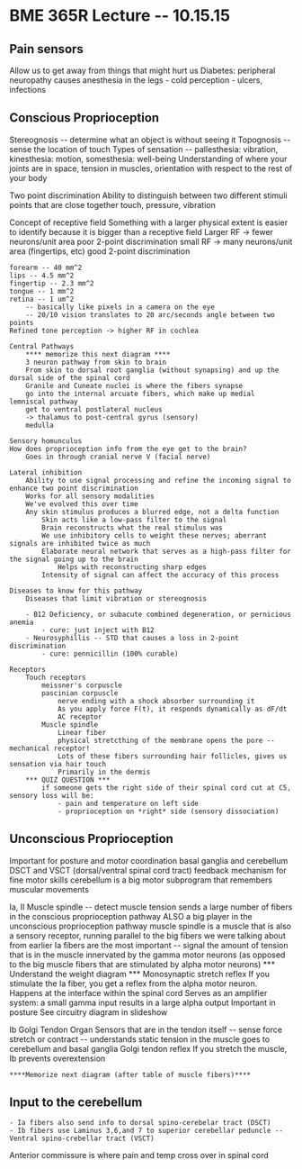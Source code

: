 BME 365R Lecture -- 10.15.15
============================

Pain sensors
--
Allow us to get away from things that might hurt us
	Diabetes: peripheral neuropathy causes anesthesia in the legs
		- cold perception
		- ulcers, infections

Conscious Proprioception
--
Stereognosis -- determine what an object is without seeing it
Topognosis -- sense the location of touch
Types of sensation -- pallesthesia: vibration, kinesthesia: motion, somesthesia: well-being
Understanding of where your joints are in space, tension in muscles, orientation with respect to the rest of your body

Two point discrimination
	Ability to distinguish between two different stimuli points that are close together
	touch, pressure, vibration
	
Concept of receptive field
	Something with a larger physical extent is easier to identify because it is bigger than a receptive field
	Larger RF -> fewer neurons/unit area
		poor 2-point discrimination
	small RF -> many neurons/unit area (fingertips, etc)
		good 2-point discrimination

	forearm -- 40 mm^2
	lips -- 4.5 mm^2
	fingertip -- 2.3 mm^2
	tongue -- 1 mm^2
	retina -- 1 um^2
		-- basically like pixels in a camera on the eye
		-- 20/10 vision translates to 20 arc/seconds angle between two points
	Refined tone perception -> higher RF in cochlea

	Central Pathways
		**** memorize this next diagram ****
		3 neuron pathway from skin to brain
		From skin to dorsal root ganglia (without synapsing) and up the dorsal side of the spinal cord
		Granile and Cuneate nuclei is where the fibers synapse
		go into the internal arcuate fibers, which make up medial lemniscal pathway
		get to ventral postlateral nucleus
		-> thalamus to post-central gyrus (sensory)
		medulla 

	Sensory homunculus
	How does proprioception info from the eye get to the brain?
		Goes in through cranial nerve V (facial nerve)

	Lateral inhibition
		Ability to use signal processing and refine the incoming signal to enhance two point discrimination
		Works for all sensory modalities
		We've evolved this over time
		Any skin stimulus produces a blurred edge, not a delta function
			Skin acts like a low-pass filter to the signal
			Brain reconstructs what the real stimulus was
			We use inhibitory cells to weight these nerves; aberrant signals are inhibited twice as much
			Elaborate neural network that serves as a high-pass filter for the signal going up to the brain
				Helps with reconstructing sharp edges
			Intensity of signal can affect the accuracy of this process

	Diseases to know for this pathway
		Diseases that limit vibration or stereognosis

		- B12 Deficiency, or subacute combined degeneration, or pernicious anemia 
			- cure: just inject with B12
		- Neurosyphillis -- STD that causes a loss in 2-point discrimination
			- cure: pennicillin (100% curable)

	Receptors
		Touch receptors
			meissner's corpuscle
			pascinian corpuscle
				nerve ending with a shock absorber surrounding it
				As you apply force F(t), it responds dynamically as dF/dt	
				AC receptor
			Muscle spindle
				Linear fiber
				physical stretcthing of the membrane opens the pore -- mechanical receptor!
				Lots of these fibers surrounding hair follicles, gives us sensation via hair touch
				Primarily in the dermis	
		*** QUIZ QUESTION *** 
			if someone gets the right side of their spinal cord cut at C5, sensory loss will be:
				- pain and temperature on left side
				- proprioception on *right* side (sensory dissociation)

Unconscious Proprioception
--
Important for posture and motor coordination
basal ganglia and cerebellum
	DSCT and VSCT (dorsal/ventral spinal cord tract)
feedback mechanism for fine motor skills
cerebellum is a big motor subprogram that remembers muscular movements

Ia, II Muscle spindle -- detect muscle tension
	sends a large number of fibers in the conscious proprioception pathway
	ALSO a big player in the unconscious proprioception pathway
		muscle spindle is a muscle that is also a sensory receptor, running parallel to the big fibers we were talking about from earlier
	Ia fibers are the most important -- signal the amount of tension that is in the muscle
		innervated by the gamma motor neurons (as opposed to the big muscle fibers that are stimulated by alpha motor neurons)
	*** Understand the weight diagram ***
	Monosynaptic stretch reflex
		If you stimulate the Ia fiber, you get a reflex from the alpha motor neuron. Happens at the interface within the spinal cord
		Serves as an amplifier system: a small gamma input results in a large alpha output
		Important in posture
		See circuitry diagram in slideshow

Ib Golgi Tendon Organ
	Sensors that are in the tendon itself -- sense force
	stretch or contract -- understands static tension in the muscle
		goes to cerebellum and basal ganglia
	Golgi tendon reflex
		If you stretch the muscle, Ib prevents overextension
	
	****Memorize next diagram (after table of muscle fibers)****

Input to the cerebellum
--
	- Ia fibers also send info to dorsal spino-cerebelar tract (DSCT)
	- Ib fibers use Laminus 3,6,and 7 to superior cerebellar peduncle -- Ventral spino-crebellar tract (VSCT)

Anterior commissure is where pain and temp cross over in spinal cord
